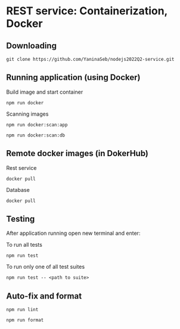 # REST service: Containerization, Docker

## Downloading

```
git clone https://github.com/YaninaSeb/nodejs2022Q2-service.git
```



## Running application (using Docker)

Build image and start container

```
npm run docker
```


Scanning images

```
npm run docker:scan:app
```
```
npm run docker:scan:db
```

## Remote docker images (in DokerHub)

Rest service

```
docker pull
```

Database

```
docker pull
```


## Testing

After application running open new terminal and enter:

To run all tests

```
npm run test
```

To run only one of all test suites

```
npm run test -- <path to suite>
```


## Auto-fix and format

```
npm run lint
```

```
npm run format
```
